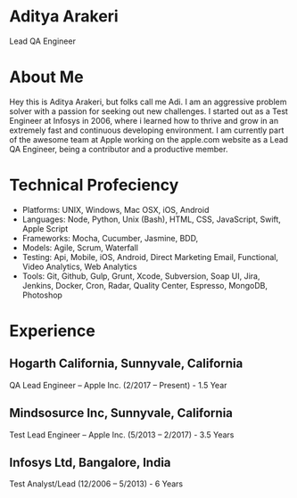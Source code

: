 # Aditya Arakeri
Lead QA Engineer

# About Me
Hey this is Aditya Arakeri, but folks call me Adi. I am an aggressive problem solver with a passion for seeking out new challenges. I started out as a Test Engineer at Infosys in 2006, where i learned how to thrive and grow in an extremely fast and continuous developing environment. I am currently part of the awesome team at Apple working on the apple.com website as a Lead QA Engineer, being a contributor and a productive member.

# Technical Profeciency

- Platforms: UNIX, Windows, Mac OSX, iOS, Android 
- Languages: Node, Python, Unix (Bash), HTML, CSS, JavaScript, Swift, Apple Script
- Frameworks: Mocha, Cucumber, Jasmine, BDD, 
- Models: Agile, Scrum, Waterfall 
- Testing: Api, Mobile, iOS, Android, Direct Marketing Email, Functional, Video Analytics, Web Analytics
- Tools: Git, Github, Gulp, Grunt, Xcode, Subversion, Soap UI, Jira, Jenkins, Docker, Cron, Radar, Quality Center, Espresso, MongoDB, Photoshop

# Experience
## Hogarth California, Sunnyvale, California
QA Lead Engineer – Apple Inc. (2/2017 – Present) - 1.5 Year

## Mindsosurce Inc, Sunnyvale, California
Test Lead Engineer – Apple Inc. (5/2013 – 2/2017) - 3.5 Years

## Infosys Ltd, Bangalore, India
Test Analyst/Lead (12/2006 – 5/2013) - 6 Years